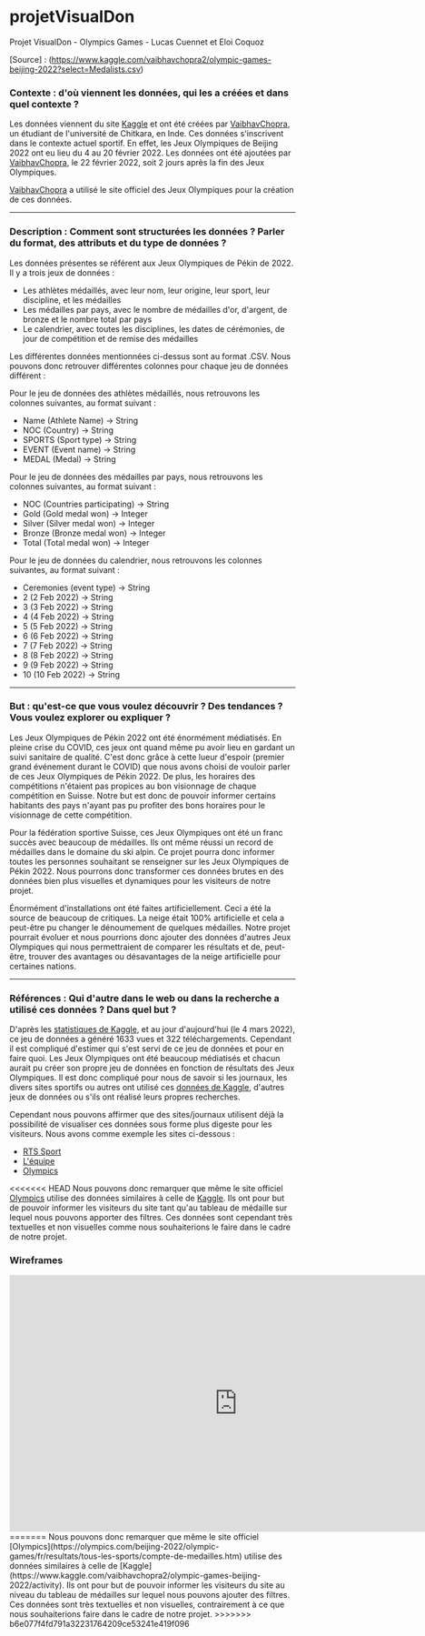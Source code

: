 # projetVisualDon
Projet VisualDon - Olympics Games - Lucas Cuennet et Eloi Coquoz

[Source] : (https://www.kaggle.com/vaibhavchopra2/olympic-games-beijing-2022?select=Medalists.csv)

### Contexte : d'où viennent les données, qui les a créées et dans quel contexte ?
Les données viennent du site [Kaggle](www.kaggle.com) et ont été créées par [VaibhavChopra](https://www.kaggle.com/vaibhavchopra2), un étudiant de l'université de Chitkara, en Inde. Ces données s'inscrivent dans le contexte actuel sportif. En effet, les Jeux Olympiques de Beijing 2022 ont eu lieu du 4 au 20 février 2022. Les données ont été ajoutées par [VaibhavChopra](https://www.kaggle.com/vaibhavchopra2), le 22 février 2022, soit 2 jours après la fin des Jeux Olympiques.

[VaibhavChopra](https://www.kaggle.com/vaibhavchopra2) a utilisé le site officiel des Jeux Olympiques pour la création de ces données.

----

### Description : Comment sont structurées les données ? Parler du format, des attributs et du type de données ?
Les données présentes se référent aux Jeux Olympiques de Pékin de 2022. Il y a trois jeux de données :
* Les athlètes médaillés, avec leur nom, leur origine, leur sport, leur discipline, et les médailles
* Les médailles par pays, avec le nombre de médailles d'or, d'argent, de bronze et le nombre total par pays
* Le calendrier, avec toutes les disciplines, les dates de cérémonies, de jour de compétition et de remise des médailles

Les différentes données mentionnées ci-dessus sont au format .CSV. Nous pouvons donc retrouver différentes colonnes pour chaque jeu de données différent :


Pour le jeu de données des athlètes médaillés, nous retrouvons les colonnes suivantes, au format suivant :
* Name (Athlete Name) -> String
* NOC (Country) -> String
* SPORTS (Sport type) -> String
* EVENT (Event name) -> String
* MEDAL (Medal) -> String


Pour le jeu de données des médailles par pays, nous retrouvons les colonnes suivantes, au format suivant :
* NOC (Countries participating) -> String
* Gold (Gold medal won) -> Integer
* Silver (Silver medal won) -> Integer
* Bronze (Bronze medal won) -> Integer
* Total (Total medal won) -> Integer


Pour le jeu de données du calendrier, nous retrouvons les colonnes suivantes, au format suivant :
* Ceremonies (event type) -> String
* 2 (2 Feb 2022) -> String
* 3 (3 Feb 2022) -> String
* 4 (4 Feb 2022) -> String
* 5 (5 Feb 2022) -> String
* 6 (6 Feb 2022) -> String
* 7 (7 Feb 2022) -> String
* 8 (8 Feb 2022) -> String
* 9 (9 Feb 2022) -> String
* 10 (10 Feb 2022) -> String

----

### But : qu'est-ce que vous voulez découvrir ? Des tendances ? Vous voulez explorer ou expliquer ?
Les Jeux Olympiques de Pékin 2022 ont été énormément médiatisés. En pleine crise du COVID, ces jeux ont quand même pu avoir lieu en gardant un suivi sanitaire de qualité. C'est donc grâce à cette lueur d'espoir (premier grand événement durant le COVID) que nous avons choisi de vouloir parler de ces Jeux Olympiques de Pékin 2022. De plus, les horaires des compétitions n'étaient pas propices au bon visionnage de chaque compétition en Suisse. Notre but est donc de pouvoir informer certains habitants des pays n'ayant pas pu profiter des bons horaires pour le visionnage de cette compétition. 

Pour la fédération sportive Suisse, ces Jeux Olympiques ont été un franc succès avec beaucoup de médailles. Ils ont même réussi un record de médailles dans le domaine du ski alpin. Ce projet pourra donc informer toutes les personnes souhaitant se renseigner sur les Jeux Olympiques de Pékin 2022. Nous pourrons donc transformer ces données brutes en des données bien plus visuelles et dynamiques pour les visiteurs de notre projet.

Énormément d'installations ont été faites artificiellement. Ceci a été la source de beaucoup de critiques. La neige était 100% artificielle et cela a peut-être pu changer le dénoumement de quelques médailles. Notre projet pourrait évoluer et nous pourrions donc ajouter des données d'autres Jeux Olympiques qui nous permettraient de comparer les résultats et de, peut-être, trouver des avantages ou désavantages de la neige artificielle pour certaines nations.

----

### Références : Qui d'autre dans le web ou dans la recherche a utilisé ces données ? Dans quel but ?
D'après les [statistiques de Kaggle](https://www.kaggle.com/vaibhavchopra2/olympic-games-beijing-2022/activity), et au jour d'aujourd'hui (le 4 mars 2022), ce jeu de données a généré 1633 vues et 322 téléchargements. Cependant il est compliqué d'estimer qui s'est servi de ce jeu de données et pour en faire quoi. Les Jeux Olympiques ont été beaucoup médiatisés et chacun aurait pu créer son propre jeu de données en fonction de résultats des Jeux Olympiques.
Il est donc compliqué pour nous de savoir si les journaux, les divers sites sportifs ou autres ont utilisé ces [données de Kaggle](https://www.kaggle.com/vaibhavchopra2/olympic-games-beijing-2022/activity), d'autres jeux de données ou s'ils ont réalisé leurs propres recherches.


Cependant nous pouvons affirmer que des sites/journaux utilisent déjà la possibilité de visualiser ces données sous forme plus digeste pour les visiteurs. Nous avons comme exemple les sites ci-dessous :
* [RTS Sport](https://www.rts.ch/sport/jo/beijing-2022/widgets/resultats)
* [L'équipe](https://www.lequipe.fr/jeux-olympiques-hiver/page-tableau-des-medailles/par-pays)
* [Olympics](https://olympics.com/beijing-2022/olympic-games/fr/resultats/tous-les-sports/compte-de-medailles.htm)

<<<<<<< HEAD
Nous pouvons donc remarquer que même le site officiel [Olympics](https://olympics.com/beijing-2022/olympic-games/fr/resultats/tous-les-sports/compte-de-medailles.htm) utilise des données similaires à celle de [Kaggle](https://www.kaggle.com/vaibhavchopra2/olympic-games-beijing-2022/activity). Ils ont pour but de pouvoir informer les visiteurs du site tant qu'au tableau de médaille sur lequel nous pouvons apporter des filtres. Ces données sont cependant très textuelles et non visuelles comme nous souhaiterions le faire dans le cadre de notre projet.


### Wireframes
<iframe style="border: 1px solid rgba(0, 0, 0, 0.1);" width="800" height="450" src="https://www.figma.com/embed?embed_host=share&url=https%3A%2F%2Fwww.figma.com%2Ffile%2Fpdou1A9og01M5oZmkPUFbO%2FWireframesJOBejing2022%3Fnode-id%3D0%253A1" allowfullscreen></iframe>
=======
Nous pouvons donc remarquer que même le site officiel [Olympics](https://olympics.com/beijing-2022/olympic-games/fr/resultats/tous-les-sports/compte-de-medailles.htm) utilise des données similaires à celle de [Kaggle](https://www.kaggle.com/vaibhavchopra2/olympic-games-beijing-2022/activity). Ils ont pour but de pouvoir informer les visiteurs du site au niveau du tableau de médailles sur lequel nous pouvons ajouter des filtres. Ces données sont très textuelles et non visuelles, contrairement à ce que nous souhaiterions faire dans le cadre de notre projet.
>>>>>>> b6e077f4fd791a32231764209ce53241e419f096
